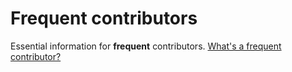 # Frequent contributors

Essential information for **frequent** contributors. [What's a frequent contributor?](../../community/governance.md)
